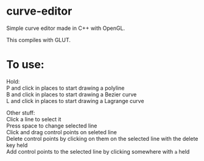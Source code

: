 # curve-editor
Simple curve editor made in C++ with OpenGL.  

This compiles with GLUT.  

# To use: 
Hold:  
P and click in places to start drawing a polyline  
B and click in places to start drawing a Bezier curve  
L and click in places to start drawing a Lagrange curve  

Other stuff:  
Click a line to select it  
Press space to change selected line  
Click and drag control points on seleted line  
Delete control points by clicking on them on the selected line with the delete key held  
Add control points to the selected line by clicking somewhere with `a` held
